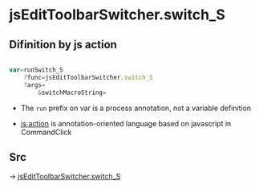 # jsEditToolbarSwitcher.switch_S

## Difinition by js action

```js.js

var=runSwitch_S
	?func=jsEditToolbarSwitcher.switch_S
	?args=
		&switchMacroString=
```

- The `run` prefix on var is a process annotation, not a variable definition

- [js action](#) is annotation-oriented language based on javascript in CommandClick

## Src

-> [jsEditToolbarSwitcher.switch_S](https://github.com/puutaro/CommandClick/blob/master/app/src/main/java/com/puutaro/commandclick/fragment_lib/terminal_fragment/js_interface/toolbar/JsEditToolbarSwitcher.kt#L29)


